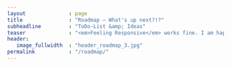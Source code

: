 ```yaml
---
layout              : page
title               : "Roadmap – What's up next?!?"
subheadline         : "ToDo-List &amp; Ideas"
teaser              : "<em>Feeling Responsive</em> works fine. I am happy lots of people use it. Currently I have no plans to make it <em>better</em> or <em>worse</em>."
header:
   image_fullwidth  : "header_roadmap_3.jpg"
permalink           : "/roadmap/"
---
```



